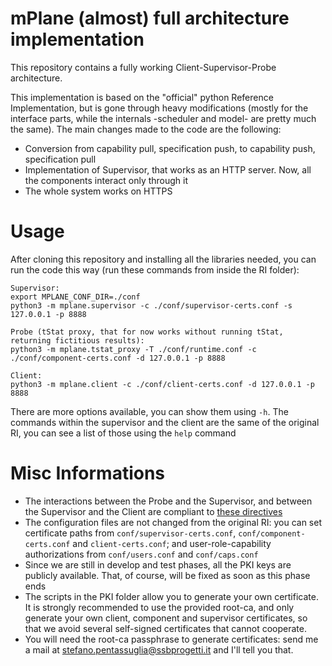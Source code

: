 # mPlane (almost) full architecture implementation

This repository contains a fully working Client-Supervisor-Probe architecture.

This implementation is based on the "official" python Reference Implementation, but is gone through heavy modifications (mostly for the interface parts, while the internals -scheduler and model- are pretty much the same). The main changes made to the code are the following:
* Conversion from capability pull, specification push, to capability push, specification pull
* Implementation of Supervisor, that works as an HTTP server. Now, all the components interact only through it
* The whole system works on HTTPS

# Usage
After cloning this repository and installing all the libraries needed, you can run the code this way (run these commands from inside the RI folder):

```
Supervisor:
export MPLANE_CONF_DIR=./conf
python3 -m mplane.supervisor -c ./conf/supervisor-certs.conf -s 127.0.0.1 -p 8888

Probe (tStat proxy, that for now works without running tStat, returning fictitious results):
python3 -m mplane.tstat_proxy -T ./conf/runtime.conf -c ./conf/component-certs.conf -d 127.0.0.1 -p 8888

Client:
python3 -m mplane.client -c ./conf/client-certs.conf -d 127.0.0.1 -p 8888
```

There are more options available, you can show them using `-h`. The commands within the supervisor and the client are the same of the original RI, you can see a list of those using the `help` command

# Misc Informations
* The interactions between the Probe and the Supervisor, and between the Supervisor and the Client are compliant to [these directives](https://github.com/finvernizzi/mplane_http_transport)
* The configuration files are not changed from the original RI: you can set certificate paths from `conf/supervisor-certs.conf`, `conf/component-certs.conf` and `client-certs.conf`; and user-role-capability authorizations from `conf/users.conf` and `conf/caps.conf`
* Since we are still in develop and test phases, all the PKI keys are publicly available. That, of course, will be fixed as soon as this phase ends
* The scripts in the PKI folder allow you to generate your own certificate. It is strongly recommended to use the provided root-ca, and only generate your own client, component and supervisor certificates, so that we avoid several self-signed certificates that cannot cooperate.
* You will need the root-ca passphrase to generate certificates: send me a mail at stefano.pentassuglia@ssbprogetti.it and I'll tell you that.
